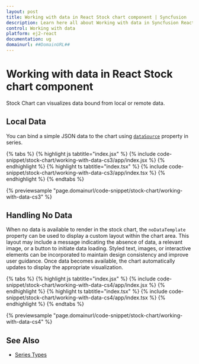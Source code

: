 ```yaml
---
layout: post
title: Working with data in React Stock chart component | Syncfusion
description: Learn here all about Working with data in Syncfusion React Stock chart component of Syncfusion Essential JS 2 and more.
control: Working with data 
platform: ej2-react
documentation: ug
domainurl: ##DomainURL##
---
```

<!-- markdownlint-disable MD036 -->

# Working with data in React Stock chart component

Stock Chart can visualizes data bound from local or remote data.

## Local Data

You can bind a simple JSON data to the chart using [`dataSource`](https://ej2.syncfusion.com/react/documentation/api/stock-chart/stockSeriesModel/#datasource) property in series.

{% tabs %}
{% highlight js tabtitle="index.jsx" %}
{% include code-snippet/stock-chart/working-with-data-cs3/app/index.jsx %}
{% endhighlight %}
{% highlight ts tabtitle="index.tsx" %}
{% include code-snippet/stock-chart/working-with-data-cs3/app/index.tsx %}
{% endhighlight %}
{% endtabs %}

 {% previewsample "page.domainurl/code-snippet/stock-chart/working-with-data-cs3" %}

## Handling No Data

When no data is available to render in the stock chart, the `noDataTemplate` property can be used to display a custom layout within the chart area. This layout may include a message indicating the absence of data, a relevant image, or a button to initiate data loading. Styled text, images, or interactive elements can be incorporated to maintain design consistency and improve user guidance. Once data becomes available, the chart automatically updates to display the appropriate visualization.

{% tabs %}
{% highlight js tabtitle="index.jsx" %}
{% include code-snippet/stock-chart/working-with-data-cs4/app/index.jsx %}
{% endhighlight %}
{% highlight ts tabtitle="index.tsx" %}
{% include code-snippet/stock-chart/working-with-data-cs4/app/index.tsx %}
{% endhighlight %}
{% endtabs %}

 {% previewsample "page.domainurl/code-snippet/stock-chart/working-with-data-cs4" %}

## See Also

* [Series Types](series-types)